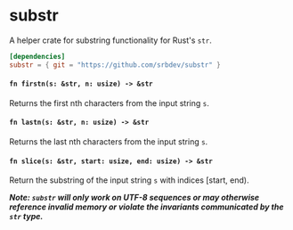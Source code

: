 # substr

A helper crate for substring functionality for Rust's `str`.

```toml
[dependencies]
substr = { git = "https://github.com/srbdev/substr" }
```

#### ```fn firstn(s: &str, n: usize) -> &str```

Returns the first nth characters from the input string `s`.

#### ```fn lastn(s: &str, n: usize) -> &str```

Returns the last nth characters from the input string `s`.

#### ```fn slice(s: &str, start: usize, end: usize) -> &str```

Return the substring of the input string `s` with indices [start, end).


***Note: `substr` will only work on UTF-8 sequences or may otherwise reference invalid memory or
violate the invariants communicated by the `str` type.***
